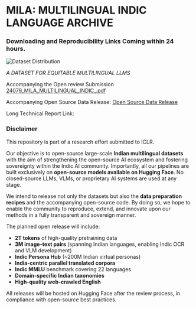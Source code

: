 # MILA: MULTILINGUAL INDIC LANGUAGE ARCHIVE

 ### Downloading and Reproducibility Links Coming within 24 hours.

 ![Dataset Distribution](/readme-resources/token-distribution.png)

_A DATASET FOR EQUITABLE MULTILINGUAL LLMS_

Accompanying the Open review Submission [24079_MILA_MULTILINGUAL_INDIC_.pdf](https://github.com/anonymous-submitter0104/iclr-submission/blob/8308c89a777334fbeedba203fbb400c464961c60/24079_MILA_MULTILINGUAL_INDIC_.pdf) 

Accompanying Open Source Data Release: [Open Source Data Release](https://github.com/anonymous-submitter0104/iclr-submission/tree/30e6f7b585eeb2df510abffc3256ec9613f98a50/Open%20Source%20Release)

Long Technical Report Link: 

### Disclaimer

This repository is part of a research effort submitted to ICLR. 

Our objective is to open-source large-scale **Indian multilingual datasets** with the aim of strengthening the open-source AI ecosystem and fostering sovereignty within the Indic AI community. Importantly, all our pipelines are built exclusively on **open-source models available on Hugging Face**. No closed-source LLMs, VLMs, or proprietary AI systems are used at any stage.

We intend to release not only the datasets but also the **data preparation recipes** and the accompanying open-source code. By doing so, we hope to enable the community to reproduce, extend, and innovate upon our methods in a fully transparent and sovereign manner.

The planned open release will include:

* **2T tokens** of high-quality pretraining data
* **3M image–text pairs** (spanning Indian languages, enabling Indic OCR and VLM development)
* **Indic Persona Hub** (~200M Indian virtual personas)
* **India-centric parallel translated corpora**
* **Indic MMLU** benchmark covering 22 languages
* **Domain-specific Indian taxonomies**
* **High-quality web-crawled English**

All releases will be hosted on Hugging Face after the review process, in compliance with open-source best practices.




